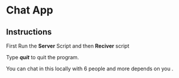 # Chat App

## Instructions
 First Run the **Server** Script and then **Reciver** script
 
 Type ***quit*** to quit the program.
 
 You can chat in this locally with 6 people and more depends on you .
